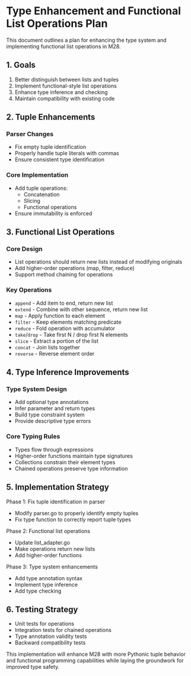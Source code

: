 # Type Enhancement and Functional List Operations Plan

This document outlines a plan for enhancing the type system and implementing functional list operations in M28. 

## 1. Goals

1. Better distinguish between lists and tuples
2. Implement functional-style list operations
3. Enhance type inference and checking
4. Maintain compatibility with existing code

## 2. Tuple Enhancements

### Parser Changes
- Fix empty tuple identification
- Properly handle tuple literals with commas
- Ensure consistent type identification

### Core Implementation
- Add tuple operations:
  - Concatenation 
  - Slicing
  - Functional operations
- Ensure immutability is enforced

## 3. Functional List Operations

### Core Design
- List operations should return new lists instead of modifying originals
- Add higher-order operations (map, filter, reduce)
- Support method chaining for operations

### Key Operations
- `append` - Add item to end, return new list
- `extend` - Combine with other sequence, return new list
- `map` - Apply function to each element
- `filter` - Keep elements matching predicate
- `reduce` - Fold operation with accumulator
- `take`/`drop` - Take first N / drop first N elements
- `slice` - Extract a portion of the list
- `concat` - Join lists together
- `reverse` - Reverse element order

## 4. Type Inference Improvements

### Type System Design
- Add optional type annotations
- Infer parameter and return types
- Build type constraint system
- Provide descriptive type errors

### Core Typing Rules
- Types flow through expressions
- Higher-order functions maintain type signatures
- Collections constrain their element types
- Chained operations preserve type information

## 5. Implementation Strategy

Phase 1: Fix tuple identification in parser
- Modify parser.go to properly identify empty tuples
- Fix type function to correctly report tuple types

Phase 2: Functional list operations
- Update list_adapter.go
- Make operations return new lists
- Add higher-order functions

Phase 3: Type system enhancements
- Add type annotation syntax
- Implement type inference
- Add type checking

## 6. Testing Strategy

- Unit tests for operations
- Integration tests for chained operations
- Type annotation validity tests
- Backward compatibility tests

This implementation will enhance M28 with more Pythonic tuple behavior and functional programming capabilities while laying the groundwork for improved type safety.